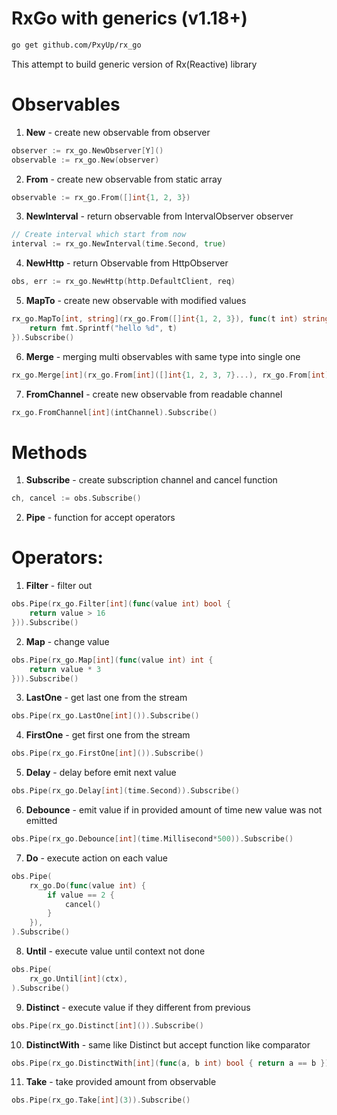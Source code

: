 # RxGo with generics (v1.18+)

```bash
go get github.com/PxyUp/rx_go
```

This attempt to build generic version of Rx(Reactive) library

# Observables
1. **New** - create new observable from observer
```go
observer := rx_go.NewObserver[Y]()
observable := rx_go.New(observer)
```
2. **From** - create new observable from static array
```go
observable := rx_go.From([]int{1, 2, 3})
```
3. **NewInterval** -  return observable from IntervalObserver observer
```go
// Create interval which start from now
interval := rx_go.NewInterval(time.Second, true)
```
4. **NewHttp** - return Observable from HttpObserver
```go
obs, err := rx_go.NewHttp(http.DefaultClient, req)
```
5. **MapTo** - create new observable with modified values
```go
rx_go.MapTo[int, string](rx_go.From([]int{1, 2, 3}), func(t int) string {
	return fmt.Sprintf("hello %d", t)
}).Subscribe()
```
6. **Merge** - merging multi observables with same type into single one
```go
rx_go.Merge[int](rx_go.From[int]([]int{1, 2, 3, 7}...), rx_go.From[int]([]int{4, 5, 6}...)).Subscribe()
```
7. **FromChannel** - create new observable from readable channel
```go
rx_go.FromChannel[int](intChannel).Subscribe()
```

# Methods
1. **Subscribe** - create subscription channel and cancel function
```go
ch, cancel := obs.Subscribe()
```
2. **Pipe** - function for accept operators

# Operators:
1. **Filter** - filter out
```go
obs.Pipe(rx_go.Filter[int](func(value int) bool {
	return value > 16
})).Subscribe()
```
2. **Map** - change value
```go
obs.Pipe(rx_go.Map[int](func(value int) int {
	return value * 3
})).Subscribe()
```
3. **LastOne** - get last one from the stream
```go
obs.Pipe(rx_go.LastOne[int]()).Subscribe()
```
4. **FirstOne** - get first one from the stream
```go
obs.Pipe(rx_go.FirstOne[int]()).Subscribe()
```
5. **Delay** - delay before emit next value
```go
obs.Pipe(rx_go.Delay[int](time.Second)).Subscribe()
```
6. **Debounce** - emit value if in provided amount of time new value was not emitted
```go
obs.Pipe(rx_go.Debounce[int](time.Millisecond*500)).Subscribe()
```
7. **Do** - execute action on each value
```go
obs.Pipe(
    rx_go.Do(func(value int) {
        if value == 2 {
            cancel()
        }
    }),
).Subscribe()
```
8. **Until** - execute value until context not done
```go
obs.Pipe(
    rx_go.Until[int](ctx),
).Subscribe()
```
9. **Distinct** - execute value if they different from previous
```go
obs.Pipe(rx_go.Distinct[int]()).Subscribe()
```
10. **DistinctWith** - same like Distinct but accept function like comparator
```go
obs.Pipe(rx_go.DistinctWith[int](func(a, b int) bool { return a == b })).Subscribe()
```
11. **Take** - take provided amount from observable
```go
obs.Pipe(rx_go.Take[int](3)).Subscribe()
```